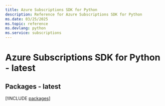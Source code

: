 ```yaml
---
title: Azure Subscriptions SDK for Python
description: Reference for Azure Subscriptions SDK for Python
ms.date: 03/25/2025
ms.topic: reference
ms.devlang: python
ms.service: subscriptions
---
```

# Azure Subscriptions SDK for Python - latest
## Packages - latest
[!INCLUDE [packages](subscriptions-index.md)]